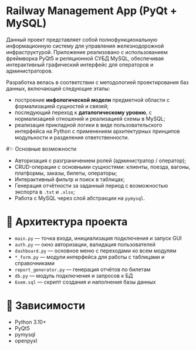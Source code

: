 # Railway Management App (PyQt + MySQL)

Данный проект представляет собой полнофункциональную информационную систему для управления железнодорожной инфраструктурой. Приложение реализовано с использованием фреймворка PyQt5 и реляционной СУБД MySQL, обеспечивая интерактивный графический интерфейс для операторов и администраторов.

Разработка велась в соответствии с методологией проектирования баз данных, включающей следующие этапы:
- построение **инфологической модели** предметной области с формализацией сущностей и связей;
- последующий переход к **даталогическому уровню**, с нормализацией отношений и реализацией схемы в MySQL;
- реализация прикладной логики в виде пользовательского интерфейса на Python с применением архитектурных принципов модульности и разделения ответственности.

#✨ Основные возможности
- Авторизация с разграничением ролей (администратор / оператор);
- CRUD-операции с основными сущностями: клиенты, поезда, вагоны, платформы, заказы, билеты, операторы;
- Интерактивный фильтр и поиск в таблицах;
- Генерация отчётности за заданный период с возможностью экспорта в `.txt` и `.xlsx`;
- Работа с MySQL через слой абстракции на `pymysql`.

# 🧱 Архитектура проекта
- `main.py` — точка входа, инициализация подключения и запуск GUI
- `auth.py` — окно авторизации, валидация пользователей
- `dashboard.py` — основное меню с переходами ко всем модулям
- `*_form.py` — модули интерфейса для работы с таблицами и справочниками
- `report_generator.py` — генерация отчётов по билетам
- `db.py` — модуль подключения и запросов к БД
- `6sem.sql` — скрипт создания и наполнения базы данных

# 🧪 Зависимости
- Python 3.10+
- PyQt5
- pymysql
- openpyxl

